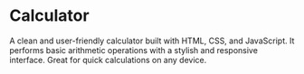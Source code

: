 # Calculator
A clean and user-friendly calculator built with HTML, CSS, and JavaScript. It performs basic arithmetic operations with a stylish and responsive interface. Great for quick calculations on any device.
